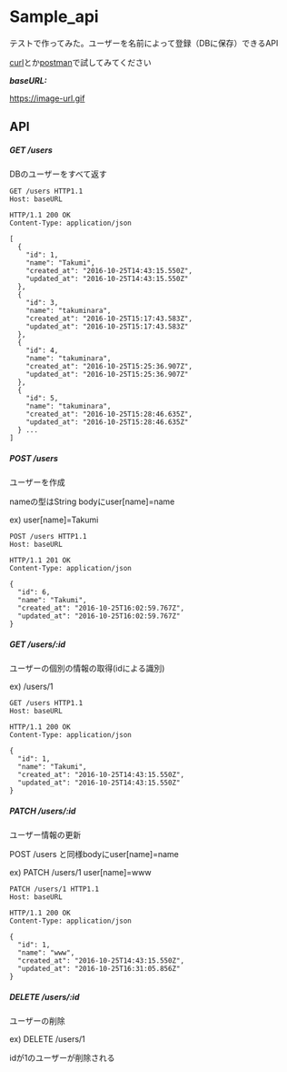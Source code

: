 # Sample_api

テストで作ってみた。ユーザーを名前によって登録（DBに保存）できるAPI

  [curl](http://d.hatena.ne.jp/thata/20100207/1265554365)とか[postman](https://chrome.google.com/webstore/detail/postman/fhbjgbiflinjbdggehcddcbncdddomop?hl=ja)で試してみてください

***baseURL:***

https://image-url.gif

## API

##### GET /users

DBのユーザーをすべて返す

    GET /users HTTP1.1
    Host: baseURL

    HTTP/1.1 200 OK
    Content-Type: application/json

    [
      {
        "id": 1,
        "name": "Takumi",
        "created_at": "2016-10-25T14:43:15.550Z",
        "updated_at": "2016-10-25T14:43:15.550Z"
      },
      {
        "id": 3,
        "name": "takuminara",
        "created_at": "2016-10-25T15:17:43.583Z",
        "updated_at": "2016-10-25T15:17:43.583Z"
      },
      {
        "id": 4,
        "name": "takuminara",
        "created_at": "2016-10-25T15:25:36.907Z",
        "updated_at": "2016-10-25T15:25:36.907Z"
      },
      {
        "id": 5,
        "name": "takuminara",
        "created_at": "2016-10-25T15:28:46.635Z",
        "updated_at": "2016-10-25T15:28:46.635Z"
      } ...
    ]

##### POST /users

  ユーザーを作成

  nameの型はString bodyにuser[name]=name

  ex) user[name]=Takumi

    POST /users HTTP1.1
    Host: baseURL

    HTTP/1.1 201 OK
    Content-Type: application/json

    {
      "id": 6,
      "name": "Takumi",
      "created_at": "2016-10-25T16:02:59.767Z",
      "updated_at": "2016-10-25T16:02:59.767Z"
    }

##### GET /users/:id
ユーザーの個別の情報の取得(idによる識別)

  ex) /users/1

    GET /users HTTP1.1
    Host: baseURL

    HTTP/1.1 200 OK
    Content-Type: application/json

    {
      "id": 1,
      "name": "Takumi",
      "created_at": "2016-10-25T14:43:15.550Z",
      "updated_at": "2016-10-25T14:43:15.550Z"
    }

##### PATCH /users/:id
ユーザー情報の更新

  POST /users と同様bodyにuser[name]=name

  ex) PATCH /users/1 user[name]=www

    PATCH /users/1 HTTP1.1
    Host: baseURL

    HTTP/1.1 200 OK
    Content-Type: application/json

    {
      "id": 1,
      "name": "www",
      "created_at": "2016-10-25T14:43:15.550Z",
      "updated_at": "2016-10-25T16:31:05.856Z"
    }

##### DELETE /users/:id
ユーザーの削除

  ex) DELETE /users/1

  idが1のユーザーが削除される
